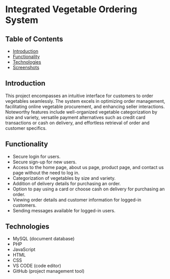 # Integrated Vegetable Ordering System

## Table of Contents

- [Introduction](#introduction)
- [Functionality](#functionality)
- [Technologies](#technologies)
- [Screenshots](#screenshots)

## Introduction

This project encompasses an intuitive interface for customers to order vegetables seamlessly. The system excels in optimizing order management, facilitating online vegetable procurement, and enhancing seller interactions. Noteworthy features include well-organized vegetable categorization by size and variety, versatile payment alternatives such as credit card transactions or cash on delivery, and effortless retrieval of order and customer specifics.

## Functionality
- Secure login for users.
- Secure sign-up for new users.
- Access to the home page, about us page, product page, and contact us page without the need to log in.
- Categorization of vegetables by size and variety.
- Addition of delivery details for purchasing an order.
- Option to pay using a card or choose cash on delivery for purchasing an order.
- Viewing order details and customer information for logged-in customers.
- Sending messages available for logged-in users.

## Technologies
- MySQL (document database)
- PHP 
- JavaScript
- HTML
- CSS
- VS CODE (code editor)
- GitHub (project management tool)
  
<!-- 

## Srenshots

1. Home page
![1](https://github.com/Sumesh8/Vegetable_ordering_system/assets/107548452/fe3ffa19-d7eb-4864-b21f-aa042c6dfa68)

2. About Us Page
![2](https://github.com/Sumesh8/Vegetable_ordering_system/assets/107548452/a6c57d88-37a6-4bbe-b070-b514b13338d5)

3. Products Page
![3](https://github.com/Sumesh8/Vegetable_ordering_system/assets/107548452/32ede255-f556-4070-ba85-0107b986a5e3)

4. Contact Us page
![4](https://github.com/Sumesh8/Vegetable_ordering_system/assets/107548452/d1ec8670-a864-4858-93ca-220f14717ab6)

5. Sign-up foe new users
![5](https://github.com/Sumesh8/Vegetable_ordering_system/assets/107548452/5d5043e7-7a80-4da3-b998-f0b772fe0371)

6. Secure login for users
![7](https://github.com/Sumesh8/Vegetable_ordering_system/assets/107548452/3b706710-ddf0-4a71-9610-418e48d45163)

7. Addition of order information for purchasing an order
![9](https://github.com/Sumesh8/Vegetable_ordering_system/assets/107548452/e664cb68-cddd-43d4-8ae4-be56ce332e2f)

8. Addition of delivery details for purchasing an order
![10](https://github.com/Sumesh8/Vegetable_ordering_system/assets/107548452/298b6762-5bb1-4702-b8dd-40392397552a)

9. Option to pay using a card for purchasing an order
![12](https://github.com/Sumesh8/Vegetable_ordering_system/assets/107548452/92e9cd6b-13dc-4de5-9ac1-39e7d8492977)

10. Option to choose cash on delivery for purchasing an order
![13](https://github.com/Sumesh8/Vegetable_ordering_system/assets/107548452/cd972b1d-a5c2-4bc5-969e-7ce8dc92e93a)

11. Viewing order details for logged-in customers.
![14](https://github.com/Sumesh8/Vegetable_ordering_system/assets/107548452/e0b884c3-0f8b-4ccf-ae8b-f0e7262feff8)

12. Viewing customer information for logged-in customers.
![15](https://github.com/Sumesh8/Vegetable_ordering_system/assets/107548452/2c73700f-e972-4fcb-ad6c-d34f657120af)

13. Sending messages available for logged-in users.
![16](https://github.com/Sumesh8/Vegetable_ordering_system/assets/107548452/4c883b54-e7da-449f-8921-776c3551b291)





